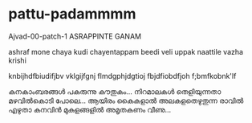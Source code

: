 # pattu-padammmm
Ajvad-00-patch-1
ASRAPPINTE GANAM


ashraf mone chaya kudi 
chayentappam beedi veli
uppak naattile vazha krishi


knbijhdfbiudifjbv vklgijfgnj
flmdgphjdgtioj 
fbjdfiobdfjoh
f;bmfkobnk'lf

കനകാംബരങ്ങൾ പകരുന്നു കൗതുകം...
നിറമാലകൾ തെളിയുന്നതാ മഴവിൽകൊടി പോലെ...
ആയിരം കൈകളാൽ അലകളതെഴുതുന്ന രാവിൽ
എഴുതാ കനവിൻ മുകുളങ്ങളിൽ അമൃതകണം വീണു...

